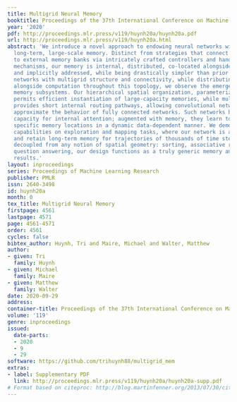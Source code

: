 ```yaml
---
title: Multigrid Neural Memory
booktitle: Proceedings of the 37th International Conference on Machine Learning
year: '2020'
pdf: http://proceedings.mlr.press/v119/huynh20a/huynh20a.pdf
url: http://proceedings.mlr.press/v119/huynh20a.html
abstract: 'We introduce a novel approach to endowing neural networks with emergent,
  long-term, large-scale memory. Distinct from strategies that connect neural networks
  to external memory banks via intricately crafted controllers and hand-designed attentional
  mechanisms, our memory is internal, distributed, co-located alongside computation,
  and implicitly addressed, while being drastically simpler than prior efforts. Architecting
  networks with multigrid structure and connectivity, while distributing memory cells
  alongside computation throughout this topology, we observe the emergence of coherent
  memory subsystems. Our hierarchical spatial organization, parameterized convolutionally,
  permits efficient instantiation of large-capacity memories, while multigrid topology
  provides short internal routing pathways, allowing convolutional networks to efficiently
  approximate the behavior of fully connected networks. Such networks have an implicit
  capacity for internal attention; augmented with memory, they learn to read and write
  specific memory locations in a dynamic data-dependent manner. We demonstrate these
  capabilities on exploration and mapping tasks, where our network is able to self-organize
  and retain long-term memory for trajectories of thousands of time steps. On tasks
  decoupled from any notion of spatial geometry: sorting, associative recall, and
  question answering, our design functions as a truly generic memory and yields excellent
  results.'
layout: inproceedings
series: Proceedings of Machine Learning Research
publisher: PMLR
issn: 2640-3498
id: huynh20a
month: 0
tex_title: Multigrid Neural Memory
firstpage: 4561
lastpage: 4571
page: 4561-4571
order: 4561
cycles: false
bibtex_author: Huynh, Tri and Maire, Michael and Walter, Matthew
author:
- given: Tri
  family: Huynh
- given: Michael
  family: Maire
- given: Matthew
  family: Walter
date: 2020-09-29
address: 
container-title: Proceedings of the 37th International Conference on Machine Learning
volume: '119'
genre: inproceedings
issued:
  date-parts:
  - 2020
  - 9
  - 29
software: https://github.com/trihuynh88/multigrid_mem
extras:
- label: Supplementary PDF
  link: http://proceedings.mlr.press/v119/huynh20a/huynh20a-supp.pdf
# Format based on citeproc: http://blog.martinfenner.org/2013/07/30/citeproc-yaml-for-bibliographies/
---
```

